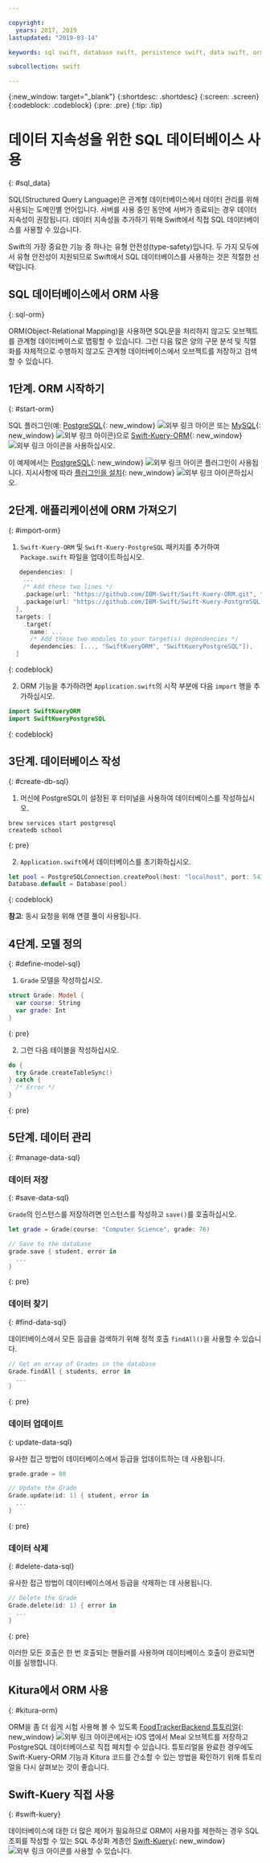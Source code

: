 ```yaml
---

copyright:
  years: 2017, 2019
lastupdated: "2019-03-14"

keywords: sql swift, database swift, persistence swift, data swift, orm swift, kuery swift, kitura swift

subcollection: swift

---
```


{:new_window: target="_blank"}
{:shortdesc: .shortdesc}
{:screen: .screen}
{:codeblock: .codeblock}
{:pre: .pre}
{:tip: .tip}

# 데이터 지속성을 위한 SQL 데이터베이스 사용
{: #sql_data}

SQL(Structured Query Language)은 관계형 데이터베이스에서 데이터 관리를 위해 사용되는 도메인별 언어입니다. 서버를 사용 중인 동안에 서버가 종료되는 경우 데이터 지속성이 권장됩니다. 데이터 지속성을 추가하기 위해 Swift에서 직접 SQL 데이터베이스를 사용할 수 있습니다. 

Swift의 가장 중요한 기능 중 하나는 유형 안전성(type-safety)입니다. 두 가지 모두에서 유형 안전성이 지원되므로 Swift에서 SQL 데이터베이스를 사용하는 것은 적절한 선택입니다.

## SQL 데이터베이스에서 ORM 사용
{: sql-orm}

ORM(Object-Relational Mapping)을 사용하면 SQL문을 처리하지 않고도 오브젝트를 관계형 데이터베이스로 맵핑할 수 있습니다. 그런 다음 많은 양의 구문 분석 및 직렬화를 자체적으로 수행하지 않고도 관계형 데이터베이스에서 오브젝트를 저장하고 검색할 수 있습니다.

## 1단계. ORM 시작하기
{: #start-orm}

SQL 플러그인(예: [PostgreSQL](http://github.com/IBM-Swift/Swift-Kuery-PostgreSQL){: new_window} ![외부 링크 아이콘](../../icons/launch-glyph.svg "외부 링크 아이콘") 또는 [MySQL](http://github.com/IBM-Swift/SwiftKueryMySQL){: new_window} ![외부 링크 아이콘](../../icons/launch-glyph.svg "외부 링크 아이콘"))으로 [Swift-Kuery-ORM](http://github.com/IBM-Swift/Swift-Kuery-ORM){: new_window} ![외부 링크 아이콘](../../icons/launch-glyph.svg "외부 링크 아이콘")을 사용하십시오. 

이 예제에서는 [PostgreSQL](http://github.com/IBM-Swift/Swift-Kuery-PostgreSQL){: new_window} ![외부 링크 아이콘](../../icons/launch-glyph.svg "외부 링크 아이콘") 플러그인이 사용됩니다. 지시사항에 따라 [플러그인을 설치](https://github.com/IBM-Swift/Swift-Kuery-PostgreSQL#postgresql-client-installation){: new_window} ![외부 링크 아이콘](../../icons/launch-glyph.svg "외부 링크 아이콘")하십시오. 

## 2단계. 애플리케이션에 ORM 가져오기
{: #import-orm}

1. `Swift-Kuery-ORM` 및 `Swift-Kuery-PostgreSQL` 패키지를 추가하여 `Package.swift` 파일을 업데이트하십시오.
  ```swift
     dependencies: [
      ...
      /* Add these two lines */
      .package(url: "https://github.com/IBM-Swift/Swift-Kuery-ORM.git", from: "0.0.1"),
      .package(url: "https://github.com/IBM-Swift/Swift-Kuery-PostgreSQL.git", from: "1.0.0"),
    ],
    targets: [
      .target(
        name: ...
        /* Add these two modules to your target(s) dependencies */
        dependencies: [..., "SwiftKueryORM", "SwiftKueryPostgreSQL"]),
    ]
  ```
  {: codeblock}

2. ORM 기능을 추가하려면 `Application.swift`의 시작 부분에 다음 `import` 행을 추가하십시오.
  ```swift
  import SwiftKueryORM
  import SwiftKueryPostgreSQL
  ```
  {: codeblock}

## 3단계. 데이터베이스 작성
{: #create-db-sql}

1. 머신에 PostgreSQL이 설정된 후 터미널을 사용하여 데이터베이스를 작성하십시오.
  ```
  brew services start postgresql
  createdb school
  ```
  {: pre}

2. `Application.swift`에서 데이터베이스를 초기화하십시오.
  ```swift
  let pool = PostgreSQLConnection.createPool(host: "localhost", port: 5432, options: [.databaseName("school")], poolOptions: ConnectionPoolOptions(initialCapacity: 10, maxCapacity: 50, timeout: 10000))
  Database.default = Database(pool)
  ```
  {: codeblock}

  **참고**: 동시 요청을 위해 연결 풀이 사용됩니다.

## 4단계. 모델 정의
{: #define-model-sql}

1. `Grade` 모델을 작성하십시오.
  ```swift
  struct Grade: Model {
    var course: String
    var grade: Int
  }
  ```
  {: pre}

2. 그런 다음 테이블을 작성하십시오.
  ```swift
  do {
    try Grade.createTableSync()
  } catch {
    /* Error */
  }
  ```
  {: pre}

## 5단계. 데이터 관리
{: #manage-data-sql}

### 데이터 저장
{: #save-data-sql}

`Grade`의 인스턴스를 저장하려면 인스턴스를 작성하고 `save()`를 호출하십시오.
```swift
let grade = Grade(course: "Computer Science", grade: 76)

// Save to the database
grade.save { student, error in
  ...
}
```
{: pre}

### 데이터 찾기
{: #find-data-sql}

데이터베이스에서 모든 등급을 검색하기 위해 정적 호출 `findAll()`을 사용할 수 있습니다.
```swift
// Get an array of Grades in the database
Grade.findAll { students, error in
  ...
}
```
{: pre}

### 데이터 업데이트
{: update-data-sql}

유사한 접근 방법이 데이터베이스에서 등급을 업데이트하는 데 사용됩니다.
```swift
grade.grade = 80

// Update the Grade
Grade.update(id: 1) { student, error in
  ...
}
```
{: pre}

### 데이터 삭제
{: #delete-data-sql}

유사한 접근 방법이 데이터베이스에서 등급을 삭제하는 데 사용됩니다.
```swift
// Delete the Grade
Grade.delete(id: 1) { error in
  ...
}
```
{: pre}

이러한 모든 호출은 한 번 호출되는 핸들러를 사용하며 데이터베이스 호출이 완료되면 이를 실행합니다.

## Kitura에서 ORM 사용
{: #kitura-orm}

ORM을 좀 더 쉽게 시험 사용해 볼 수 있도록 [FoodTrackerBackend 튜토리얼](https://github.com/IBM/FoodTrackerBackend){: new_window} ![외부 링크 아이콘](../../icons/launch-glyph.svg "외부 링크 아이콘")에서는 iOS 앱에서 Meal 오브젝트를 저장하고 PostgreSQL 데이터베이스로 직접 페치할 수 있습니다. 튜토리얼을 완료한 경우에도 Swift-Kuery-ORM 기능과 Kitura 코드를 간소할 수 있는 방법을 확인하기 위해 튜토리얼을 다시 살펴보는 것이 좋습니다.

## Swift-Kuery 직접 사용
{: #swift-kuery}

데이터베이스에 대한 더 많은 제어가 필요하므로 ORM이 사용자를 제한하는 경우 SQL 조회를 작성할 수 있는 SQL 추상화 계층인 [Swift-Kuery](http://github.com/IBM-Swift/Swift-Kuery){: new_window} ![외부 링크 아이콘](../../icons/launch-glyph.svg "외부 링크 아이콘")를 사용할 수 있습니다.
